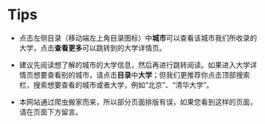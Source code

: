 # Tips

- 点击左侧目录（移动端左上角目录图标）中**城市**可以查看该城市我们所收录的大学，点击**查看更多**可以跳转到的大学详情页。

- 建议先阅读想了解的城市的大学信息，然后再进行跳转阅读。如果进入大学详情页想要查看别的城市，请点击**目录**中**大学**；但我们更推荐你点击顶部搜索栏，搜索想要查看的城市或者大学，例如“北京”、“清华大学”。

- 本网站通过爬虫搬家而来，所以部分页面排版有误，如果您看到这样的页面，请在页面下方留言。